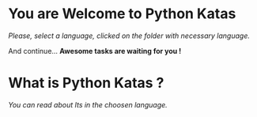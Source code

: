 # You are Welcome to Python Katas

_Please, select a language, clicked on the folder with necessary language._

And continue... __Awesome tasks are waiting for you !__

# What is Python Katas ?

_You can read about Its in the choosen language._
